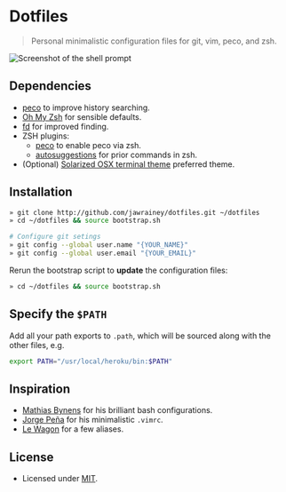 # Dotfiles

> Personal minimalistic configuration files for git, vim, peco, and zsh.

![Screenshot of the shell prompt](https://i.imgur.com/Zqktjgb.png)

## Dependencies

- [peco](https://github.com/peco/peco#macos-homebrew-scarf) to improve history searching.
- [Oh My Zsh](https://github.com/ohmyzsh/ohmyzsh) for sensible defaults.
- [fd](https://github.com/sharkdp/fd) for improved finding.
- ZSH plugins:
  - [peco](https://github.com/jimeh/zsh-peco-history#oh-my-zsh) to enable peco via zsh.
  - [autosuggestions](https://github.com/zsh-users/zsh-autosuggestions/blob/master/INSTALL.md#oh-my-zsh) for prior commands in zsh.
- (Optional) [Solarized OSX terminal theme](https://github.com/tomislav/osx-terminal.app-colors-solarized) preferred theme.

## Installation

``` bash
» git clone http://github.com/jawrainey/dotfiles.git ~/dotfiles
» cd ~/dotfiles && source bootstrap.sh

# Configure git setings
» git config --global user.name "{YOUR_NAME}"
» git config --global user.email "{YOUR_EMAIL}"
```

Rerun the bootstrap script to **update** the configuration files:

``` bash
» cd ~/dotfiles && source bootstrap.sh
```

## Specify the `$PATH`

Add all your path exports to `.path`, which will be sourced along with the other files, e.g.

``` bash
export PATH="/usr/local/heroku/bin:$PATH"
```

## Inspiration

- [Mathias Bynens](https://github.com/mathiasbynens/dotfiles) for his brilliant bash configurations.
- [Jorge Peña](https://github.com/blaenk/dots) for his minimalistic `.vimrc`.
- [Le Wagon](https://github.com/lewagon/dotfiles) for a few aliases.

## License

- Licensed under [MIT](https://github.com/jawrainey/dotfiles/blob/master/LICENSE.txt).
